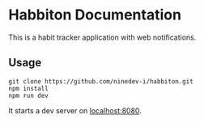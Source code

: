 # Habbiton Documentation

This is a habit tracker application with web notifications.

## Usage
```
git clone https://github.com/ninedev-i/habbiton.git
npm install
npm run dev 
```

It starts a dev server on [localhost:8080](http://localhost:8080).
